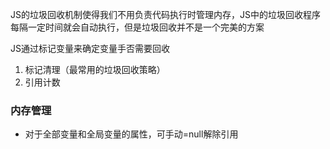 JS的垃圾回收机制使得我们不用负责代码执行时管理内存，JS中的垃圾回收程序每隔一定时间就会自动执行，但是垃圾回收并不是一个完美的方案

JS通过标记变量来确定变量手否需要回收

1. 标记清理（最常用的垃圾回收策略）
2. 引用计数

### 内存管理

+ 对于全部变量和全局变量的属性，可手动=null解除引用

  